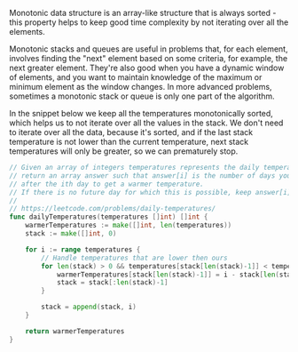 Monotonic data structure is an array-like structure that is always sorted - this property helps to keep good time complexity by not iterating over all the elements.

Monotonic stacks and queues are useful in problems that, for each element, involves finding the "next" element based on some criteria, for example, the next greater element.
They're also good when you have a dynamic window of elements, and you want to maintain knowledge of the maximum or minimum element as the window changes.
In more advanced problems, sometimes a monotonic stack or queue is only one part of the algorithm.

In the snippet below we keep all the temperatures monotonically sorted, which helps us to not iterate over all the values in the stack.
We don't need to iterate over all the data, because it's sorted, and if the last stack temperature is not lower than the current temperature, next stack temperatures will only be greater, so we can prematurely stop.
```go
// Given an array of integers temperatures represents the daily temperatures,
// return an array answer such that answer[i] is the number of days you have to wait
// after the ith day to get a warmer temperature.
// If there is no future day for which this is possible, keep answer[i] == 0 instead.
//
// https://leetcode.com/problems/daily-temperatures/
func dailyTemperatures(temperatures []int) []int {
	warmerTemperatures := make([]int, len(temperatures))
	stack := make([]int, 0)

	for i := range temperatures {
		// Handle temperatures that are lower then ours
		for len(stack) > 0 && temperatures[stack[len(stack)-1]] < temperatures[i] {
			warmerTemperatures[stack[len(stack)-1]] = i - stack[len(stack)-1]
			stack = stack[:len(stack)-1]
		}

		stack = append(stack, i)
	}

	return warmerTemperatures
}
```
